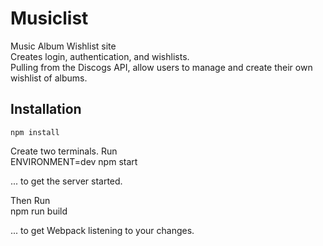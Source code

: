 # Musiclist
Music Album Wishlist site<br>
Creates login, authentication, and wishlists.<br>
Pulling from the Discogs API, allow users to manage and create their own wishlist of albums.


## Installation
    npm install

Create two terminals. Run<br>
    ENVIRONMENT=dev npm start

... to get the server started.

Then Run<br>
    npm run build

... to get Webpack listening to your changes.